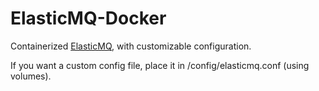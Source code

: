 # ElasticMQ-Docker

Containerized [ElasticMQ](https://github.com/adamw/elasticmq), with customizable configuration.

If you want a custom config file, place it in /config/elasticmq.conf (using volumes).
